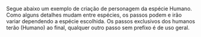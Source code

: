 Segue abaixo um exemplo de criação de personagem da espécie Humano. Como alguns detalhes mudam entre espécies, os passos podem e irão variar dependendo a espécie escolhida. Os passos exclusivos dos humanos terão (Humano) ao final, qualquer outro passo sem prefixo é de uso geral.

<!-- ### Passo 1: Escolha sua Espécie

Nosso jogador escolhido, vamos chamá-lo de Remella, decidiu escolher a espécie Humano. Uma vez feita a escolha, Remella anota os seguintes itens abaixo, de acordo com as informações encontradas no módulo dos Humanos:

![](../../0_assets/images/creation/step1%20-%20species.png)

**Nível:** 1  
**Reação:** 3  
**Propriedades:** Orgânico, Humanoid  
**Tamanho:** Médio  
**Movimento:** Terrestre, Muito Perto   

Remella já decide nomear seu personagem **Beck**.

### Passo 2: Escolha sua Classe (Humano)

O primeiro passo na criação de um personagem humano é a escolha de classe, essa que representa uma ideia geral do papel do seu personagem na comunidade. Humanos possuem atualmente as classes de Agente, Segurança e Técnico. Remella gosta mais da ideia de um personagem ofensivo e voltado totalmente ao combate, portanto ele escolhe a classe [Segurança](../../2_human/classes/security/index.md).

A classe define de maneira narrativa seu papel quanto a uma equipe e, de maneira mecânica, seus **Limites de Dano**, **Ferida**, **Stress** e **Caos**. Remella toma nota dos valores concedidos em sua ficha de personagem:

![](../../0_assets/images/creation/step2%20-%20class.png)

**Limites de Dano:** 4 <- 9 <- 14  
**Feridas:** 4  
**Stress:** 4  
**Caos:** 2  

Ignore o AP por enquanto, uma vez que ele é preenchido quando você receber sua Armadura.

### Passo 3: Escolha sua Especialização (Humano)

Cada classe de humanos possui no mínimo duas especializações, estas que definem mais ainda seu papel quanto a uma equipe. A classe de Segurança possui três especializações: Batedor, Brutamonte e Soldado. Remella se intereça pelo [Batedor](../../2_human/classes/security/scout.md), uma vez que parece satisfazer uma temática de assassino silencioso e faz uso de um arco composto e uma lâmina fragmento.

A especialização define mecanicamente seu **Conhecimento Científico**, **Receitas**, **Armas**, **Armaduras**, **Equipamentos** e **Aprimoramentos**.

A especialização de Batedor diz a Remella para realizar o seguinte:

**Armas Principais:** Arco Composto, Lâmina Fragmento       
**Armadura:** A.N.E. Leve     
**Equipamentos:** 1x Armadilha  (escolha na hora do uso), 1x Kit Médico Simples  
**Cartas:** Golpe Letal      
**Cartas de Aprimoramentos:** Separe as cartas de aprimoramentos para A.N.E., Arco Composto e Lâmina Fragmento    

![](../../0_assets/images/creation/step3%20-%20specialization1.png)
![](../../0_assets/images/creation/step3%20-%20specialization2.png)

Neste passo aqui, como recebemos a armadura, nós marcamos o AP que foi mostrado na imagem do passo 2.

#### Carta Recebida: Golpe Letal

![](../../0_assets/images/human/cards/golpe_letal.png){ width="280" }

#### Cartas de Aprimoramentos para escolha no passo 5

![](../../0_assets/images/human/cards/camuflagem.png){ width="280" }
![](../../0_assets/images/human/cards/visao_aprimorada.png){ width="280"}

![](../../0_assets/images/human/cards/flecha_silenciadora.png){ width="280"}
![](../../0_assets/images/human/cards/serra.png){ width="280"}

#### Passo 3.1: Decida seu Conhecimento Científico (Humano - Batedor)

A especialização de Batedor diz que você deve escolher seu Conhecimento Científico. Para isto, Remella deve escolher entre uma das áreas da ciência: Biologia, Culinária, Engenharia e Química. Remella deseja ser capaz de destrancar portas, desarmar dispositivos mecânicos ou digitais, portanto decide escolher a área de **Engenharia**.

1. Remella anota que possuí perícia em Engenharia.
2. Remella toma nota que sabe produzir receitas de engenharia do nível T1.

![](../../0_assets/images/creation/step3%20-%20specialization3.png)

### Passo 4: Avance Atributos

Neste passo Remella deve escolher atributos para avançar, ou seja, melhorar. Lembrando que neste passo você:

1. Você pode aumentar o tamanho do dado ou abrir um portão do caos de um atributo.
      1. Todas as espécies começam com d6 em todos os atributos, aumentar o tamanho de um dado seria aumentar o d6 para um d8, um d8 para um d10 e assim por diante.
      2. Caso você abra um portão do caos:  
            1. Separe um dado extra de cor diferente do dado principal e com o mesmo tamanho. Este será seu <ins>dado caótico</ins> e você irá rolá-lo sempre que precisar rolar seu dado principal.  
            2. Modifique as características influenciadas pelo portão do caos do atributo. Como por exemplo, para cada portão do caos aberto no atributo Físico, você ganha um ponto de Ferida permanentemente.
2. Faça novamente o passo 1.
3. Tome nota dos valores de <ins>Sucesso Parcial</ins>, <ins>Sucesso</ins> e <ins>Sucesso Crítico</ins> para facilitar a resolução de um check.

Remella gosta da ideia de ser um assassino que suja as mãos, que mata seus inimigos de forma próxima e pessoal, olhando em seus olhos enquanto estes perdem o brilho...Por isso Remella decide avançar seus atributos de forma que aprimore seu uso com a lâmina fragmento, esta que usa o atributo de Agilidade.

1. Remella aumenta o tamanho do seu dado de Agilidade, podendo usar um d6 agora.
2. Remella decide abrir um portão do caos no atributo de Agilidade também.
   1. Remella possui agora um dado caótico em Agilidade. Em resumo, sempre que for necessário rolar um check de Agilidade, Remella deve rolar 2d6, sendo um dos dados o principal e o outro caótico.
   2. Como foi aberto um portão de caos em Agilidade, Remella diminui em 1 seu countdown de reação.
3. Remella também toma nota dos valores de Sucesso Parcial, Sucesso e Sucesso Crítico para facilitar a resolução de um check.

![](../../0_assets/images/creation/step4%20-%20attributes.png)

## Passo 5: Escolha Aprimoramentos
Quando Remella selecionou a especialização de Batedor, ele automaticamente recebeu o aprimoramento Golpe Letal e uma lista de outras cartas de aprimoramento. Esta lista consiste em cartas de aprimoramentos para sua armadura: A.N.E. Leve, e para seus armas: Arco Composto e Lâmina Fragmento, todos para seu nível atual, que é 1.

Ao total, Remella possui quatro cartas de aprimoramentos, duas para sua armadura e uma para cada arma. A espécie de humanos diz que apenas duas devem ser selecionadas por nível.

Como Remella quer ser um assassino silencioso, ele escolhe as seguintes cartas de aprimoramento:

![](../../0_assets/images/human/cards/camuflagem.png){ width="280" }
![](../../0_assets/images/human/cards/flecha_silenciadora.png){ width="280"}

## The End

Pronto, Remella acaba de criar seu primeiro personagem em Horizon Beyond e está pronto para iniciar sua aventura. Abaixo você encontra uma visão geral de como ficou sua ficha por completo.

![](../../0_assets/images/creation/sheet1.png)
![](../../0_assets/images/creation/sheet2.png)
![](../../0_assets/images/creation/sheet3.png) -->
